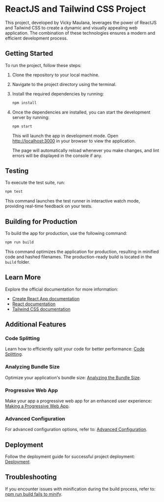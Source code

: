 # ReactJS and Tailwind CSS Project

This project, developed by Vicky Maulana, leverages the power of ReactJS and Tailwind CSS to create a dynamic and visually appealing web application. The combination of these technologies ensures a modern and efficient development process.

## Getting Started

To run the project, follow these steps:

1. Clone the repository to your local machine.
2. Navigate to the project directory using the terminal.
3. Install the required dependencies by running:

    ```bash
    npm install
    ```

4. Once the dependencies are installed, you can start the development server by running:

    ```bash
    npm start
    ```

    This will launch the app in development mode. Open [http://localhost:3000](http://localhost:3000) in your browser to view the application.

    The page will automatically reload whenever you make changes, and lint errors will be displayed in the console if any.

## Testing

To execute the test suite, run:

```bash
npm test
```

This command launches the test runner in interactive watch mode, providing real-time feedback on your tests.

## Building for Production

To build the app for production, use the following command:

```bash
npm run build
```

This command optimizes the application for production, resulting in minified code and hashed filenames. The production-ready build is located in the `build` folder.

## Learn More

Explore the official documentation for more information:

- [Create React App documentation](https://create-react-app.dev/docs/getting-started)
- [React documentation](https://reactjs.org/)
- [Tailwind CSS documentation](https://tailwindcss.com/docs)

## Additional Features

### Code Splitting

Learn how to efficiently split your code for better performance: [Code Splitting](https://create-react-app.dev/docs/code-splitting).

### Analyzing Bundle Size

Optimize your application's bundle size: [Analyzing the Bundle Size](https://create-react-app.dev/docs/analyzing-the-bundle-size).

### Progressive Web App

Make your app a progressive web app for an enhanced user experience: [Making a Progressive Web App](https://create-react-app.dev/docs/making-a-progressive-web-app).

### Advanced Configuration

For advanced configuration options, refer to: [Advanced Configuration](https://create-react-app.dev/docs/advanced-configuration).

## Deployment

Follow the deployment guide for successful project deployment: [Deployment](https://create-react-app.dev/docs/deployment).

## Troubleshooting

If you encounter issues with minification during the build process, refer to: [npm run build fails to minify](https://create-react-app.dev/docs/troubleshooting#npm-run-build-fails-to-minify).